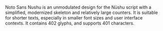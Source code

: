 Noto Sans Nushu is an unmodulated design for the Nüshu script with a simplified, modernized skeleton and relatively large counters. It is suitable for shorter texts, especially in smaller font sizes and user interface contexts. It contains 402 glyphs, and supports 401 characters.